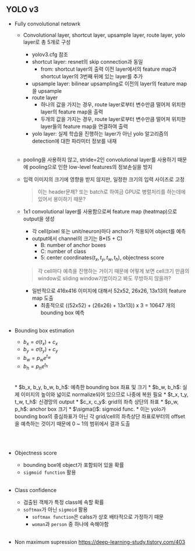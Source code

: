 ## YOLO v3

* Fully convolutional netowrk
    * Convolutional layer, shortcut layer, upsample layer, route layer, yolo layer로 총 5개로 구성
        * yolov3.cfg 참조
        * shortcut layer: resnet의 skip connection과 동일
            * from: shortcut layer의 출력 이전 layer에서의 feature map과 shortcut layer의 3번째 뒤에 있는 layer를 추가
        * upsample layer: bilinear upsampling로 이전의 layer의 feature map을 upsample
        * route layer
            * 하나의 값을 가지는 경우, route layer로부터 변수만큼 떨어져 위치한 layer의 feature map을 출력
            * 두개의 값을 가지는 경우, route layer로부터 변수만큼 떨어져 위치한 layer들의 feature map을 연결하여 출력
        * yolo layer: 실제 학습을 진행하는 layer가 아닌 yolo 알고리즘의 detection에 대한 파라미터 정보를 내재
        <br/>

    * pooling을 사용하지 않고, stride=2인 convolutional layer를 사용하기 때문에 pooling으로 인한 low-level features의 정보손실을 방지
    * 입력 이미지의 크기에 영향을 받지 않지만, 일정한 크기의 입력 사이즈로 고정
        > 이는 header문제?
        > 또는 batch로 하여금 GPU로 병렬처리를 하는데에 있어서 용이하기 때문?

    * 1x1 convolutional layer를 사용함으로써 feature map (heatmap)으로 output을 생성
        * 각 cell(pixel 또는 unit/neuron)마다 anchor가 적용되어 object를 예측
        * output에서 channel의 크기는 B*(5 + C)
            * B: number of anchor boxes
            * C: number of class
            * 5: center coordinates($t_x, t_y, t_w, t_h$), objectness score
        > 각 cell마다 예측을 진행하는 거이기 때문에 어떻게 보면 cell크기 만큼의 window로 sliding window기법이라고 봐도 무방하지 않을까?

        * 일반적으로 416x416 이미지에 대해서 52x52, 26x26, 13x13의 feature map 도출
            * 최종적으로 ((52x52) + (26x26) + 13x13)) x 3 = 10647 개의 bounding box 예측
</br></br>

* Bounding box estimation
    * $b_x = \sigma(t_x) + c_x$
    * $b_y = \sigma(t_y) + c_y$
    * $b_w = p_we^{t_w}$
    * $b_h = p_he^{t_h}$
    </br>
    </br>
    * $b_x, b_y, b_w, b_h$: 예측한 bounding box 좌표 및 크기
        * $b_w, b_h$: 실제 이미지의 높이와 넓이로 normalize되어 있으므로 나중에 복원 필요
    * $t_x, t_y, t_w, t_h$: 신경망의 output
    * $c_x, c_y$: grid의 좌측 상단의 좌표
    * $p_w, p_h$: anchor box 크기
    * $\sigma()$: sigmoid func.
        * 이는 yolo가 bounding box의 중심좌표가 아닌 각 grid/cell의 좌측상단 좌표로부터의 offset을 예측하는 것이기 때문에 0 ~ 1의 범위에서 결과 도출
</br></br>

* Objectness score
    * bounding box에 object가 포함되어 있을 확률
    * `sigmoid function` 활용
</br></br>

* Class confidence
    * 검출된 객체가 특정 class에 속할 확률
    * `softmax`가 아닌 `sigmoid` 활용
        * `softmax function`은 calss가 상호 배타적으로 가정하기 때문
        * `woman`과 `person` 중 하나에 속해야함
</br></br>

* Non maximum supression
https://deep-learning-study.tistory.com/403
